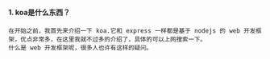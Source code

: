 #### 1. koa是什么东西？
    在开始之前，我首先来介绍一下 koa.它和 express 一样都是基于 nodejs 的 web 开发框架，优点非常多，在这里我就不过多的介绍了，具体的可以上网搜索一下。
    什么是 web 开发框架呢，很多人也许有这样的疑问。